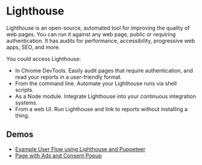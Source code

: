 # Lighthouse

Lighthouse is an open-source, automated tool for improving the quality of web pages. You can run it against any web page, public or requiring authentication. It has audits for performance, accessibility, progressive web apps, SEO, and more.

You could access Lighthouse:

- In Chrome DevTools. Easily audit pages that require authentication, and read your reports in a user-friendly format.
- From the command line. Automate your Lighthouse runs via shell scripts.
- As a Node module. Integrate Lighthouse into your continuous integration systems.
- From a web UI. Run Lighthouse and link to reports without installing a thing.

## Demos

- [Example User Flow using Lighthouse and Puppeteer](./demos/example-user-flow/README.md)
- [Page with Ads and Consent Popup](./demos/page/README.md)
